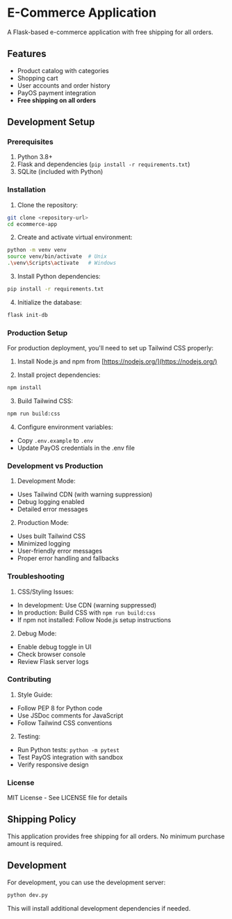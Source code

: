 # E-Commerce Application

A Flask-based e-commerce application with free shipping for all orders.

## Features

- Product catalog with categories
- Shopping cart
- User accounts and order history
- PayOS payment integration
- **Free shipping on all orders**

## Development Setup

### Prerequisites
1. Python 3.8+
2. Flask and dependencies (`pip install -r requirements.txt`)
3. SQLite (included with Python)

### Installation

1. Clone the repository:
```bash
git clone <repository-url>
cd ecommerce-app
```

2. Create and activate virtual environment:
```bash
python -m venv venv
source venv/bin/activate  # Unix
.\venv\Scripts\activate   # Windows
```

3. Install Python dependencies:
```bash
pip install -r requirements.txt
```

4. Initialize the database:
```bash
flask init-db
```

### Production Setup

For production deployment, you'll need to set up Tailwind CSS properly:

1. Install Node.js and npm from [https://nodejs.org/](https://nodejs.org/)

2. Install project dependencies:
```bash
npm install
```

3. Build Tailwind CSS:
```bash
npm run build:css
```

4. Configure environment variables:
- Copy `.env.example` to `.env`
- Update PayOS credentials in the .env file

### Development vs Production

1. Development Mode:
- Uses Tailwind CDN (with warning suppression)
- Debug logging enabled
- Detailed error messages

2. Production Mode:
- Uses built Tailwind CSS
- Minimized logging
- User-friendly error messages
- Proper error handling and fallbacks

### Troubleshooting

1. CSS/Styling Issues:
- In development: Use CDN (warning suppressed)
- In production: Build CSS with `npm run build:css`
- If npm not installed: Follow Node.js setup instructions

2. Debug Mode:
- Enable debug toggle in UI
- Check browser console
- Review Flask server logs

### Contributing

1. Style Guide:
- Follow PEP 8 for Python code
- Use JSDoc comments for JavaScript
- Follow Tailwind CSS conventions

2. Testing:
- Run Python tests: `python -m pytest`
- Test PayOS integration with sandbox
- Verify responsive design

### License

MIT License - See LICENSE file for details

## Shipping Policy

This application provides free shipping for all orders. No minimum purchase amount is required.

## Development

For development, you can use the development server:

```bash
python dev.py
```

This will install additional development dependencies if needed.